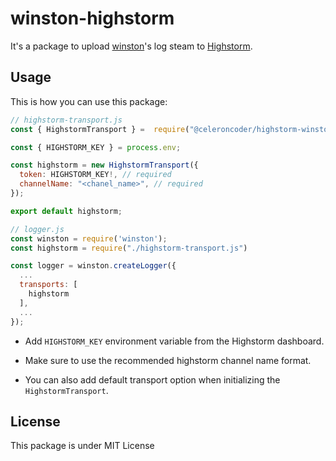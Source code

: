 # winston-highstorm

It's a package to upload [winston](https://www.npmjs.com/package/winston)'s log steam to [Highstorm](https://highstorm.app).

## Usage

This is how you can use this package:

```js
// highstorm-transport.js
const { HighstormTransport } =  require("@celeroncoder/highstorm-winston");

const { HIGHSTORM_KEY } = process.env;

const highstorm = new HighstormTransport({
  token: HIGHSTORM_KEY!, // required
  channelName: "<chanel_name>", // required
});

export default highstorm;
```

```js
// logger.js
const winston = require('winston');
const highstorm = require("./highstorm-transport.js")

const logger = winston.createLogger({
  ...
  transports: [
	highstorm
  ],
  ...
});

```

- Add `HIGHSTORM_KEY` environment variable from the Highstorm dashboard.
- Make sure to use the recommended highstorm channel name format.

- You can also add default transport option when initializing the `HighstormTransport`.

## License

This package is under MIT License
